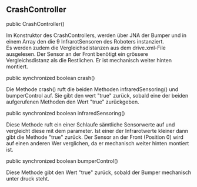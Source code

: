 ## CrashController  
  
public CrashController()  
  
Im Konstruktor des CrashControllers, werden über JNA der Bumper und in einem Array den die 9 InfrarotSensoren des Roboters instanziert.  
Es werden zudem die Vergleichsdistanzen aus dem drive.xml-File ausgelesen. Der Sensor an der Front benötigt ein grössere Vergleichsdistanz als die Restlichen. Er ist mechanisch weiter hinten montiert.

public synchronized boolean crash()  
  
Die Methode crash() ruft die beiden Methoden infraredSensoring() und bumperControl auf. Sie gibt den wert "true" zurück, sobald eine der beiden aufgerufenen Methoden den Wert "true" zurückgeben.
  
public synchronized boolean infraredSensoring()  
  
Diese Methode ruft ein einer Schlaufe sämtliche Sensorwerte auf und vergleicht diese mit dem parameter. Ist einer der Infrarotwerte kleiner dann gibt die Methode "true" zurück. Der Sensor an der Front (Position 0) wird auf einen anderen Wer verglichen, da er mechanisch weiter hinten montiert ist.
  
public synchronized boolean bumperControl()  
  
Diese Methode gibt den Wert "true" zurück, sobald der Bumper mechanisch unter druck steht.